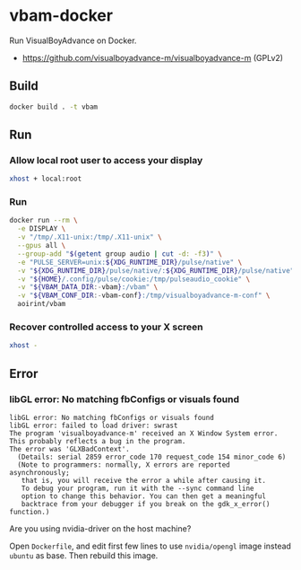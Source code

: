 # vbam-docker
Run VisualBoyAdvance on Docker.

- https://github.com/visualboyadvance-m/visualboyadvance-m (GPLv2)

## Build

```sh
docker build . -t vbam
```


## Run

### Allow local root user to access your display
```sh
xhost + local:root
```

### Run
```sh
docker run --rm \
  -e DISPLAY \
  -v "/tmp/.X11-unix:/tmp/.X11-unix" \
  --gpus all \
  --group-add "$(getent group audio | cut -d: -f3)" \
  -e "PULSE_SERVER=unix:${XDG_RUNTIME_DIR}/pulse/native" \
  -v "${XDG_RUNTIME_DIR}/pulse/native/:${XDG_RUNTIME_DIR}/pulse/native" \
  -v "${HOME}/.config/pulse/cookie:/tmp/pulseaudio_cookie" \
  -v "${VBAM_DATA_DIR:-vbam}:/vbam" \
  -v "${VBAM_CONF_DIR:-vbam-conf}:/tmp/visualboyadvance-m-conf" \
  aoirint/vbam
```

### Recover controlled access to your X screen
```sh
xhost -
```

## Error
### libGL error: No matching fbConfigs or visuals found
```
libGL error: No matching fbConfigs or visuals found
libGL error: failed to load driver: swrast
The program 'visualboyadvance-m' received an X Window System error.
This probably reflects a bug in the program.
The error was 'GLXBadContext'.
  (Details: serial 2859 error_code 170 request_code 154 minor_code 6)
  (Note to programmers: normally, X errors are reported asynchronously;
   that is, you will receive the error a while after causing it.
   To debug your program, run it with the --sync command line
   option to change this behavior. You can then get a meaningful
   backtrace from your debugger if you break on the gdk_x_error() function.)
```

Are you using nvidia-driver on the host machine?

Open `Dockerfile`, and edit first few lines to use `nvidia/opengl` image instead `ubuntu` as base.
Then rebuild this image.
